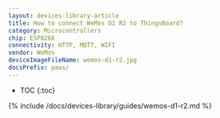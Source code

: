 ```yaml
---
layout: devices-library-article
title: How to connect WeMos D1 R2 to ThingsBoard?
category: Microcontrollers
chip: ESP8266
connectivity: HTTP, MQTT, WIFI
vendor: WeMos
deviceImageFileName: wemos-d1-r2.jpg
docsPrefix: paas/
---
```


* TOC
{:toc}

{% include /docs/devices-library/guides/wemos-d1-r2.md %}
